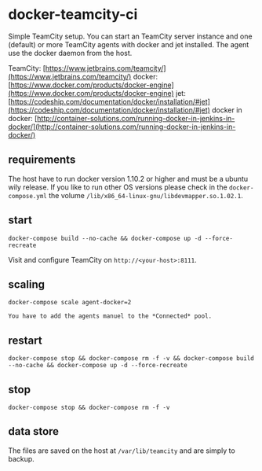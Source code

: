 # docker-teamcity-ci

Simple TeamCity setup. You can start an TeamCity server instance and one (default) or more TeamCity agents with docker and jet installed.
The agent use the docker daemon from the host.


TeamCity: [https://www.jetbrains.com/teamcity/](https://www.jetbrains.com/teamcity/)
docker: [https://www.docker.com/products/docker-engine](https://www.docker.com/products/docker-engine)
jet: [https://codeship.com/documentation/docker/installation/#jet](https://codeship.com/documentation/docker/installation/#jet)
docker in docker: [http://container-solutions.com/running-docker-in-jenkins-in-docker/](http://container-solutions.com/running-docker-in-jenkins-in-docker/)

## requirements

The host have to run docker version 1.10.2 or higher and must be a ubuntu wily release. If you like to run other OS versions please check in the `docker-compose.yml` the volume `/lib/x86_64-linux-gnu/libdevmapper.so.1.02.1`.

## start

`docker-compose build --no-cache && docker-compose up -d --force-recreate`

Visit and configure TeamCity on `http://<your-host>:8111`.

## scaling

`docker-compose scale agent-docker=2`

    You have to add the agents manuel to the *Connected* pool.

## restart

`docker-compose stop && docker-compose rm -f -v && docker-compose build --no-cache && docker-compose up -d --force-recreate`

## stop

`docker-compose stop && docker-compose rm -f -v`

## data store

The files are saved on the host at `/var/lib/teamcity` and are simply to backup.
